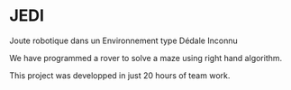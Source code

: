 # JEDI
Joute robotique dans un Environnement type Dédale Inconnu

We have programmed a rover to solve a maze using right hand algorithm.

This project was developped in just 20 hours of team work.
